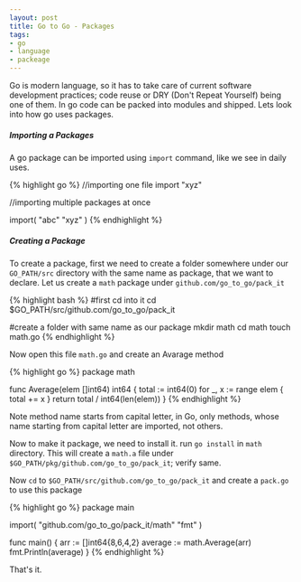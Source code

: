 ```yaml
---
layout: post
title: Go to Go - Packages
tags:
- go
- language
- packeage
---
```


Go is modern language, so it has to take care of current software development practices; code reuse or DRY (Don't Repeat Yourself) being one of them. In go code can be packed into modules and shipped. Lets look into how go uses packages.

##### Importing a Packages

A go package can be imported using `import` command, like we see in daily uses.

{% highlight go %}
//importing one file
import "xyz"

//importing multiple packages at once

import(
  "abc"
  "xyz"
)
{% endhighlight %}

##### Creating a Package

To create a package, first we need to create a folder somewhere under our `GO_PATH/src` directory with the same name as package, that we want to declare. Let us create a `math` package under `github.com/go_to_go/pack_it`

{% highlight bash %}
#first cd into it 
cd $GO_PATH/src/github.com/go_to_go/pack_it

#create a folder with same name as our package
mkdir math
cd math
touch math.go
{% endhighlight %}

Now open this file `math.go` and create an Avarage method

{% highlight go %}
package math

func Average(elem []int64) int64 {
  total := int64(0)
  for _, x := range elem {
    total += x
  }
  return total / int64(len(elem))
}
{% endhighlight %}

Note method name starts from capital letter, in Go, only methods, whose name starting from capital letter are imported, not others.

Now to make it package, we need to install it. run `go install` in `math` directory. This will create a `math.a` file under `$GO_PATH/pkg/github.com/go_to_go/pack_it`; verify same.

Now `cd` to `$GO_PATH/src/github.com/go_to_go/pack_it` and create a `pack.go` to use this package

{% highlight go %}
package main

import(
  "github.com/go_to_go/pack_it/math"
  "fmt"
)

func main() {
  arr := []int64{8,6,4,2}
  average := math.Average(arr)
  fmt.Println(average)
}
{% endhighlight %}

That's it.

